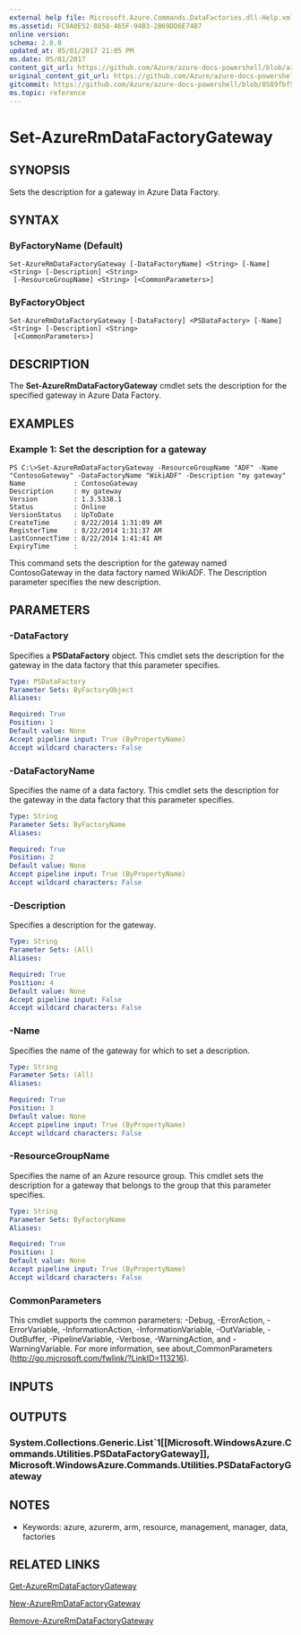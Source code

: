 ```yaml
---
external help file: Microsoft.Azure.Commands.DataFactories.dll-Help.xml
ms.assetid: FC9A0E52-8858-465F-94B3-2B69DD6E74B7
online version:
schema: 2.0.0
updated_at: 05/01/2017 21:05 PM
ms.date: 05/01/2017
content_git_url: https://github.com/Azure/azure-docs-powershell/blob/azurestack/azureps-cmdlets-docs/ResourceManager/AzureRM.DataFactories/v1.0.12/Set-AzureRmDataFactoryGateway.md
original_content_git_url: https://github.com/Azure/azure-docs-powershell/blob/azurestack/azureps-cmdlets-docs/ResourceManager/AzureRM.DataFactories/v1.0.12/Set-AzureRmDataFactoryGateway.md
gitcommit: https://github.com/Azure/azure-docs-powershell/blob/0589fbf53d27e39e0cf445261d29c64fb0859d62
ms.topic: reference
---
```


# Set-AzureRmDataFactoryGateway

## SYNOPSIS
Sets the description for a gateway in Azure Data Factory.

## SYNTAX

### ByFactoryName (Default)
```
Set-AzureRmDataFactoryGateway [-DataFactoryName] <String> [-Name] <String> [-Description] <String>
 [-ResourceGroupName] <String> [<CommonParameters>]
```

### ByFactoryObject
```
Set-AzureRmDataFactoryGateway [-DataFactory] <PSDataFactory> [-Name] <String> [-Description] <String>
 [<CommonParameters>]
```

## DESCRIPTION
The **Set-AzureRmDataFactoryGateway** cmdlet sets the description for the specified gateway in Azure Data Factory.

## EXAMPLES

### Example 1: Set the description for a gateway
```
PS C:\>Set-AzureRmDataFactoryGateway -ResourceGroupName "ADF" -Name "ContosoGateway" -DataFactoryName "WikiADF" -Description "my gateway"
Name            : ContosoGateway
Description     : my gateway
Version         : 1.3.5338.1
Status          : Online
VersionStatus   : UpToDate
CreateTime      : 8/22/2014 1:31:09 AM
RegisterTime    : 8/22/2014 1:31:37 AM
LastConnectTime : 8/22/2014 1:41:41 AM
ExpiryTime      :
```

This command sets the description for the gateway named ContosoGateway in the data factory named WikiADF.
The Description parameter specifies the new description.

## PARAMETERS

### -DataFactory
Specifies a **PSDataFactory** object.
This cmdlet sets the description for the gateway in the data factory that this parameter specifies.

```yaml
Type: PSDataFactory
Parameter Sets: ByFactoryObject
Aliases: 

Required: True
Position: 1
Default value: None
Accept pipeline input: True (ByPropertyName)
Accept wildcard characters: False
```

### -DataFactoryName
Specifies the name of a data factory.
This cmdlet sets the description for the gateway in the data factory that this parameter specifies.

```yaml
Type: String
Parameter Sets: ByFactoryName
Aliases: 

Required: True
Position: 2
Default value: None
Accept pipeline input: True (ByPropertyName)
Accept wildcard characters: False
```

### -Description
Specifies a description for the gateway.

```yaml
Type: String
Parameter Sets: (All)
Aliases: 

Required: True
Position: 4
Default value: None
Accept pipeline input: False
Accept wildcard characters: False
```

### -Name
Specifies the name of the gateway for which to set a description.

```yaml
Type: String
Parameter Sets: (All)
Aliases: 

Required: True
Position: 3
Default value: None
Accept pipeline input: True (ByPropertyName)
Accept wildcard characters: False
```

### -ResourceGroupName
Specifies the name of an Azure resource group.
This cmdlet sets the description for a gateway that belongs to the group that this parameter specifies.

```yaml
Type: String
Parameter Sets: ByFactoryName
Aliases: 

Required: True
Position: 1
Default value: None
Accept pipeline input: True (ByPropertyName)
Accept wildcard characters: False
```

### CommonParameters
This cmdlet supports the common parameters: -Debug, -ErrorAction, -ErrorVariable, -InformationAction, -InformationVariable, -OutVariable, -OutBuffer, -PipelineVariable, -Verbose, -WarningAction, and -WarningVariable. For more information, see about_CommonParameters (http://go.microsoft.com/fwlink/?LinkID=113216).

## INPUTS

## OUTPUTS

### System.Collections.Generic.List`1[[Microsoft.WindowsAzure.Commands.Utilities.PSDataFactoryGateway]], Microsoft.WindowsAzure.Commands.Utilities.PSDataFactoryGateway

## NOTES
* Keywords: azure, azurerm, arm, resource, management, manager, data, factories

## RELATED LINKS

[Get-AzureRmDataFactoryGateway](./Get-AzureRmDataFactoryGateway.md)

[New-AzureRmDataFactoryGateway](./New-AzureRmDataFactoryGateway.md)

[Remove-AzureRmDataFactoryGateway](./Remove-AzureRmDataFactoryGateway.md)


